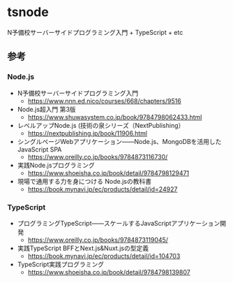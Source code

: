 # tsnode
N予備校サーバーサイドプログラミング入門 + TypeScript + etc

## 参考


### Node.js
- N予備校サーバーサイドプログラミング入門
  - https://www.nnn.ed.nico/courses/668/chapters/9516
- Node.js超入門 第3版
  - https://www.shuwasystem.co.jp/book/9784798062433.html
- レベルアップNode.js (技術の泉シリーズ（NextPublishing）
  - https://nextpublishing.jp/book/11906.html
- シングルページWebアプリケーション――Node.js、MongoDBを活用したJavaScript SPA
  - https://www.oreilly.co.jp/books/9784873116730/
- 実践Node.jsプログラミング
  - https://www.shoeisha.co.jp/book/detail/9784798129471
- 現場で通用する力を身につける Node.jsの教科書
  - https://book.mynavi.jp/ec/products/detail/id=24927

### TypeScript
- プログラミングTypeScript――スケールするJavaScriptアプリケーション開発
  - https://www.oreilly.co.jp/books/9784873119045/
- 実践TypeScript BFFとNext.js&Nuxt.jsの型定義
  - https://book.mynavi.jp/ec/products/detail/id=104703
- TypeScript実践プログラミング
  - https://www.shoeisha.co.jp/book/detail/9784798139807
